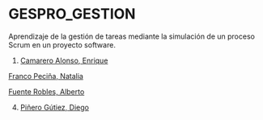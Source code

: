 # GESPRO_GESTION
Aprendizaje de la gestión de tareas mediante la simulación de un proceso Scrum en un proyecto software.

1. [Camarero Alonso, Enrique](https://github.com/eca1001)

[Franco Peciña, Natalia](https://github.com/natalia295)

[Fuente Robles, Alberto](https://github.com/alberto-fuente)

4. [Piñero Gútiez, Diego](https://github.com/dpg1002)


